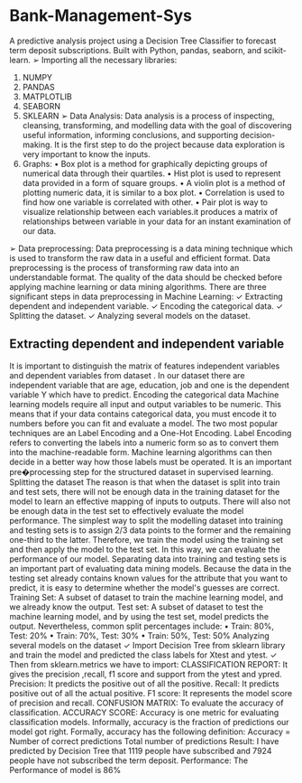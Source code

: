 # Bank-Management-Sys
A predictive analysis project using a Decision Tree Classifier to forecast term deposit subscriptions. Built with Python, pandas, seaborn, and scikit-learn.
➢ Importing all the necessary libraries:
1.	NUMPY
2.	PANDAS
3.	MATPLOTLIB
4.	SEABORN
5.	SKLEARN
➢ Data Analysis: Data analysis is a process of inspecting, cleansing, transforming, and modelling data with the goal of discovering useful information, informing conclusions, and supporting decision-making. It is the first step to do the project because data exploration is very important to know the inputs.
1.	Graphs: • Box plot is a method for graphically depicting groups of numerical data through their quartiles. • Hist plot is used to represent data provided in a form of square groups. • A violin plot is a method of plotting numeric data, it is similar to a box plot. • Correlation is used to find how one variable is correlated with other. • Pair plot is way to visualize relationship between each variables.it produces a matrix of relationships between variable in your data for an instant examination of our data.
   
➢ Data preprocessing: Data preprocessing is a data mining technique which is used to transform the raw data in a useful and efficient format. Data preprocessing is the process of transforming raw data into an understandable format. The quality of the data should be checked before applying machine learning or data mining algorithms. There are three significant steps in data preprocessing in Machine Learning:
 ✓ Extracting dependent and independent variable.
 ✓ Encoding the categorical data. 
 ✓ Splitting the dataset. 
 ✓ Analyzing several models on the dataset.
 
Extracting dependent and independent variable
-----------------------------------------------
It is important to distinguish the matrix of features independent variables and dependent variables from dataset . In our dataset there are independent variable that are age, education, job and one is the dependent variable Y which have to predict. Encoding the categorical data Machine learning models require all input and output variables to be numeric. This means that if your data contains categorical data, you must encode it to numbers before you can fit and evaluate a model. The two most popular techniques are an Label Encoding and a One-Hot Encoding. Label Encoding refers to converting the labels into a numeric form so as to convert them into the machine-readable form. Machine learning algorithms can then decide in a better way how those labels must be operated. It is an important pre�processing step for the structured dataset in supervised learning. Splitting the dataset The reason is that when the dataset is split into train and test sets, there will not be enough data in the training dataset for the model to learn an effective mapping of inputs to outputs. There will also not be enough data in the test set to effectively evaluate the model performance. The simplest way to split the modelling dataset into training and testing sets is to assign 2/3 data points to the former and the remaining one-third to the latter. Therefore, we train the model using the training set and then apply the model to the test set. In this way, we can evaluate the performance of our model. Separating data into training and testing sets is an important part of evaluating data mining models. Because the data in the testing set already contains known values for the attribute that you want to predict, it is easy to determine whether the model's guesses are correct.
Training Set: A subset of dataset to train the machine learning model, and we already know the output. Test set: A subset of dataset to test the machine learning model, and by using the test set, model predicts the output. Nevertheless, common split percentages include: • Train: 80%, Test: 20% • Train: 70%, Test: 30% • Train: 50%, Test: 50% Analyzing several models on the dataset ✓ Import Decision Tree from sklearn library and train the model and predicted the class labels for Xtest and ytest. ✓ Then from sklearn.metrics we have to import:
CLASSIFICATION REPORT: It gives the precision ,recall, f1 score and support from the ytest and ypred. Precision: It predicts the positive out of all the positive. Recall: It predicts positive out of all the actual positive. F1 score: It represents the model score of precision and recall.
CONFUSION MATRIX: To evaluate the accuracy of classification.
ACCURACY SCORE: Accuracy is one metric for evaluating classification models. Informally, accuracy is the fraction of predictions our model got right. Formally, accuracy has the following definition: Accuracy = Number of correct predictions Total number of predictions
Result: I have predicted by Decision Tree that 1119 people have subscribed and 7924 people have not subscribed the term deposit.
Performance: The Performance of model is 86%


